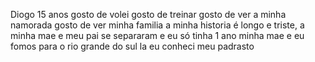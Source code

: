 Diogo
15 anos
gosto de volei
gosto de treinar
gosto de ver a minha namorada 
gosto de ver minha familia
a minha historia é longo e triste, a minha mae e meu pai se separaram e eu só tinha 1 ano minha mae e eu fomos para o rio grande do sul la eu conheci meu padrasto 
